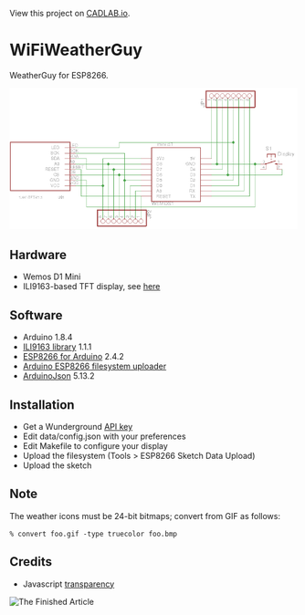 View this project on [CADLAB.io](https://cadlab.io/project/1280). 

# WiFiWeatherGuy
WeatherGuy for ESP8266.

![Schematic](eagle/schematic.png)

## Hardware
- Wemos D1 Mini
- ILI9163-based TFT display, see [here](http://henrysbench.capnfatz.com/henrys-bench/arduino-displays/arduino-1-44-in-spi-tft-display-tutorial/)

## Software
- Arduino 1.8.4
- [ILI9163 library](https://github.com/Bodmer/TFT_eSPI) 1.1.1
- [ESP8266 for Arduino](https://github.com/esp8266/Arduino.git) 2.4.2
- [Arduino ESP8266 filesystem uploader](https://github.com/esp8266/arduino-esp8266fs-plugin)
- [ArduinoJson](http://arduinojson.org/) 5.13.2

## Installation
- Get a Wunderground [API key](https://www.wunderground.com/weather/api/d/docs)
- Edit data/config.json with your preferences
- Edit Makefile to configure your display
- Upload the filesystem (Tools > ESP8266 Sketch Data Upload)
- Upload the sketch

## Note
The weather icons must be 24-bit bitmaps; convert from GIF as follows:

    % convert foo.gif -type truecolor foo.bmp 

## Credits
- Javascript [transparency](https://github.com/leonidas/transparency)

![The Finished Article](eagle/wwg.png)
